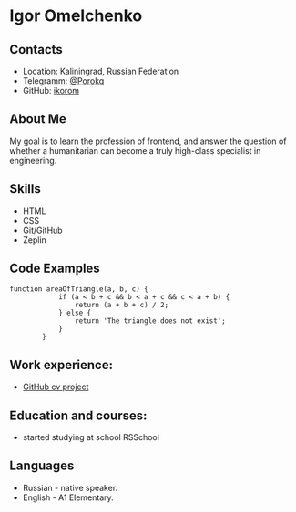 # Igor Omelchenko
 ## Contacts
* Location: Kaliningrad, Russian Federation
* Telegramm: [@Porokq](https://t.me/Porokq)
* GitHub: [ikorom](https://github.com/ikorom)
## About Me
My goal is to learn the profession of frontend, and answer the question of whether a humanitarian can become a truly high-class specialist in engineering.
## Skills
* HTML
* CSS
* Git/GitHub
* Zeplin
## Code Examples
```
function areaOfTriangle(a, b, c) {
            if (a < b + c && b < a + c && c < a + b) {
                return (a + b + c) / 2;
            } else {
                return 'The triangle does not exist';
            }
        }
```
## Work experience:
* [GitHub cv project](https://ikorom.github.io/rsschool-cv/cv)
## Education and courses:
* started studying at school RSSchool
## Languages
* Russian - native speaker.
* English - A1 Elementary.
